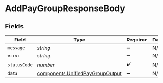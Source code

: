 # AddPayGroupResponseBody


## Fields

| Field                                                                                | Type                                                                                 | Required                                                                             | Description                                                                          |
| ------------------------------------------------------------------------------------ | ------------------------------------------------------------------------------------ | ------------------------------------------------------------------------------------ | ------------------------------------------------------------------------------------ |
| `message`                                                                            | *string*                                                                             | :heavy_minus_sign:                                                                   | N/A                                                                                  |
| `error`                                                                              | *string*                                                                             | :heavy_minus_sign:                                                                   | N/A                                                                                  |
| `statusCode`                                                                         | *number*                                                                             | :heavy_check_mark:                                                                   | N/A                                                                                  |
| `data`                                                                               | [components.UnifiedPayGroupOutput](../../models/components/unifiedpaygroupoutput.md) | :heavy_minus_sign:                                                                   | N/A                                                                                  |